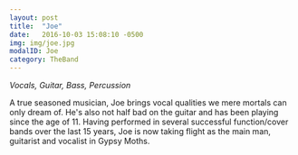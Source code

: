```yaml
---
layout: post
title:  "Joe"
date:   2016-10-03 15:08:10 -0500
img: img/joe.jpg
modalID: Joe
category: TheBand
---
```

*Vocals, Guitar, Bass, Percussion*

A true seasoned musician, Joe brings vocal qualities we mere mortals can only dream of. He's also not half bad on the guitar and has been playing since the age of 11. Having performed in several successful function/cover bands over the last 15 years, Joe is now taking flight as the main man, guitarist and vocalist in Gypsy Moths.
